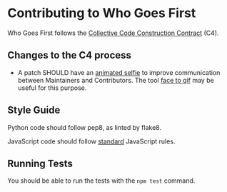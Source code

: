 # Contributing to Who Goes First

Who Goes First follows the [Collective Code Construction
Contract](http://rfc.zeromq.org/spec:22) (C4).


## Changes to the C4 process

- A patch SHOULD have an [animated
  selfie](http://www.threechords.org/blog/how-animated-gif-selfies-fixed-our-teams-morale/)
  to improve communication between Maintainers and Contributors. The tool [face
  to gif](https://hdragomir.github.io/facetogif/) may be useful for this
  purpose.


## Style Guide

Python code should follow pep8, as linted by flake8.

JavaScript code should follow [standard](http://standardjs.com/rules.html)
JavaScript rules.


## Running Tests

You should be able to run the tests with the `npm test` command.

